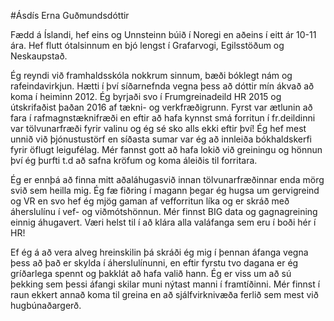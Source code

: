 #Ásdís Erna Guðmundsdóttir

Fædd á Íslandi, hef eins og Unnsteinn búið í Noregi en aðeins í eitt ár 10-11 ára. Hef flutt ótalsinnum en bjó lengst í Grafarvogi, Egilsstöðum og Neskaupstað.

Ég reyndi við framhaldsskóla nokkrum sinnum, bæði bóklegt nám og rafeindavirkjun. Hætti í því síðarnefnda vegna þess að dóttir mín ákvað að koma í heiminn 2012. Ég byrjaði svo í Frumgreinadeild HR 2015 og útskrifaðist þaðan 2016 af tækni- og verkfræðigrunn. Fyrst var ætlunin að fara í rafmagnstæknifræði en eftir að hafa kynnst smá forritun í fr.deildinni var tölvunarfræði fyrir valinu og ég sé sko alls ekki eftir því! 
Ég hef mest unnið við þjónustustörf en síðasta sumar var ég að innleiða bókhaldskerfi fyrir öflugt leigufélag. Mér fannst gott að hafa lokið við greiningu og hönnun því ég þurfti t.d að safna kröfum og koma áleiðis til forritara. 

Ég er ennþá að finna mitt aðaláhugasvið innan tölvunarfræðinnar enda mörg svið sem heilla mig. Ég fæ fiðring í magann þegar ég hugsa um gervigreind og VR en svo hef ég mjög gaman af vefforritun líka og er skráð með áherslulínu í vef- og viðmótshönnun. Mér finnst BIG data og gagnagreining einnig áhugavert. Væri helst til í að klára alla valáfanga sem eru í boði hér í HR! 

Ef ég á að vera alveg hreinskilin þá skráði ég mig í þennan áfanga vegna þess að það er skylda í áherslulínunni, en eftir fyrstu tvo dagana er ég gríðarlega spennt og þakklát að hafa valið hann. Ég er viss um að sú þekking sem þessi áfangi skilar muni nýtast manni í framtíðinni. Mér finnst í raun ekkert annað koma til greina en að sjálfvirknivæða ferlið sem mest við hugbúnaðargerð.
